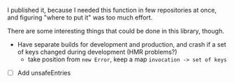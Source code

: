 I published it, because I needed this function in few repositories at once, and figuring "where to put it" was too much effort.

There are some interesting things that could be done in this library, though.

- Have separate builds for development and production, and crash if a set of keys changed during development (HMR problems?)
  - take position from `new Error`, keep a map `invocation -> set of keys`
- [ ] Add unsafeEntries
